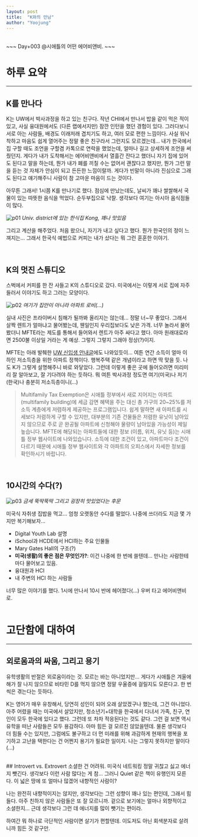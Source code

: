 ```yaml
---
layout: post
title:  "K와의 만남"
author: "Yoojung"
---
```

<br>
~~~
Day+003 @시애틀의 어떤 에어비앤비.
~~~
<br>

# 하루 요약
---

## K를 만나다
K는 UW에서 박사과정을 하고 있는 친구다. 작년 CHI에서 만나서 밥을 같이 먹은 적이 있고, 사실 융대원에서도 (다른 랩에서지만) 잠깐 인턴을 했던 경험이 있다. 그러다보니 서로 아는 사람들, 배경도 이래저래 겹치기도 하고, 여러 모로 편한 느낌이다. 사실 워낙 착하고 마음도 쉽게 열어주는 정말 좋은 친구라서 그런지도 모르겠는데... 내가 한국에서 집 구할 때도 조언을 구할겸 카톡으로 연락을 했었는데, 얼마나 길고 상세하게 조언을 써줬던지. 게다가 내가 도착해서는 에어비앤비에서 열흘간 잔다고 했더니 자기 집에 있어도 된다고 말을 하는데, 뭔가 내가 폐를 끼칠 수는 없어서 괜찮다고 했지만, 뭔가 그런 말을 듣는 것 자체가 안심이 되고 든든한 느낌이랄까. 게다가 빈말이 아니라 진심으로 그래도 된다고 얘기해주니 사람이 참 고마운 마음이 드는 것이다.

아무튼 그래서! 1시쯤 K를 만나기로 했다. 점심에 만났는데도, 날씨가 꽤나 쌀쌀해서 국물이 있는 따뜻한 음식을 먹었다. 순두부집으로 낙찰. 생각보다 여기는 아시아 음식점들이 많다. 

![p01]({{site.url}}/assets/2018-02-25-p01.JPG)
_Univ. district에 있는 한식집 Kong, 꽤나 맛있음_

그리고 계산을 해주었다. 처음 왔으니, 자기가 내고 싶다고 했다. 뭔가 한국인의 정이 느껴지는... 그래서 한국식 예법으로 커피는 내가 샀다는 뭐 그런 훈훈한 이야기.

<br>

## K의 멋진 스튜디오
스벅에서 커피를 한 잔 사들고 K의 스튜디오로 갔다. 미국에서는 이렇게 서로 집에 자주 들러서 이야기도 하고 그러는 모양이다. 

![p02]({{site.url}}/assets/2018-02-25-p02.JPG)
_여기가 집안이 아니라 아파트 로비(...)_

실내 사진은 프라이버시 침해가 될까봐 올리지는 않는데... 정말 너~무 좋았다. 그래서 살짝 렌트가 얼마냐고 물어봤는데, 웬일인지 우리집보다도 낮은 가격. 너무 놀라서 물어봤더니 MFTE라는 제도를 통해서 들어와서 렌트가 아주 싸다고 했다. 아마 원래대로라면 2500불 이상일 거라는 게 예상. 그렇지 그렇지 그래야 정상(?)이지. 

MFTE는 아래 발췌한 [UW 신입생 안내글](https://docs.google.com/document/d/1GyTgJefg8zhS0sv_VPXz8ioKG056ebJBax2Y2JB2bCs/edit#)에도 나와있듯이... 여튼 연간 소득이 얼마 이하인 저소득층을 위한 아파트 정책이다. 행복주택 같은 개념이라고 하면 딱 맞을 듯. 나도 K가 그렇게 설명해주니 바로 와닿았다. 그런데 이렇게 좋은 곳에 들어오려면 미리미리 잘 알아보고, 잘 기다려야 하는 듯하다. 뭐 여튼 박사과정 정도면 여기(미국)나 저기(한국)나 충분히 저소득층이니(...)

> Multifamily Tax Exemption은 시애틀 정부에서 새로 지어지는 아파트(multifamily building)에 세금 감면 혜택을 주는 대신 총 가구의 20~25%를 저소득 계층에게 저렴하게 제공하는 프로그램입니다. 쉽게 말하면 새 아파트를 시세보다 저렴하게 구할 수 있지만, 대부분의 기존 건물들은 저렴한 유닛이 남아있지 않으므로 주로 곧 완공될 아파트에 신청해야 물량이 남아있을 가능성이 제일 높습니다. MFTE에 해당되는 아파트들에 대한 정보 (이름, 위치, 유닛 등)는 시애틀 정부 웹사이트에 나와있습니다. 소득에 대한 조건이 있고, 아파트마다 조건이 다르기 때문에 시애틀 정부 웹사이트와 각 아파트의 오피스에서 자세한 정보를 확인하시기 바랍니다.

<br>

## 10시간의 수다(?)
![p03]({{site.url}}/assets/2018-02-25-p03.JPG)
_금세 뚝딱뚝딱 그리고 굉장히 맛있었다는 후문_

미국식 자취생 집밥을 먹고... 엄청 오랫동안 수다를 떨었다. 나중에 쓰더라도 지금 몇 가지만 복기해보자...
* Digital Youth Lab 설명
* iSchool과 HCDE에서 HCI하는 주요 인물들
* Mary Gates Hall의 구조(?)
* **미국(생활)의 좋은 점은 무엇인가?**: 이건 나중에 한 번에 쓸텐데... 만나는 사람한테마다 물어보고 있음. 
* 융대원과 HCI
* 내 주변의 HCI 하는 사람들

너무 많은 이야기를 했다. 1시에 만나서 10시 반에 헤어졌다(...) 우버 타고 에어비앤비로.
<br>
<br>

# 고단함에 대하여
---

## 외로움과의 싸움, 그리고 용기
유학생활의 반절은 외로움이라는 것. 모르는 바는 아니었지만... 게다가 시애틀은 겨울에 해가 잘 나지 않으므로 비타민 D를 먹지 않으면 정말 우울증에 걸릴지도 모른다고. 한 번씩은 겪는다는 듯하다.

K는 영어가 매우 유창해서, 당연히 성인이 되어 오래 살았겠구나 했는데, 그건 아니었다. 아주 어렸을 때는 미국에서 살았지만, 청소년기+대학을 한국에서 다녀서 가족, 친구, 연인이 모두 한국에 있다고 했다. 그런데 또 차차 적응된다는 것도 같다. 그런 걸 보면 역시 유학을 떠난 사람들은 모두 용감하다. 아마 힘든 걸 모르진 않았을텐데. 물론 생각보다 더 힘들 수는 있지만, 그럼에도 불구하고 더 먼 미래를 위해 과감하게 현재의 행복을 포기하고 고난을 택한다는 건 어쩐지 용기가 필요한 일이지. 나는 그렇지 못하지만 말이다(...)

<br>
## Introvert vs. Extrovert
소셜한 건 어려워. 미국식 네트워킹 정말 귀찮고 싫고 에너지 뺏긴다. 생각보다 이런 사람 많다는 게 참... 그러니 Quiet 같은 책이 유행인지 모른다. 이 넓은 땅에 또 얼마나 많겠어 내향적인 사람이?

나는 완전히 내향적이지는 않지만, 생각보다는 그런 성향이 꽤나 있는 편인데, 그래서 힘들다. 아주 친하지 않은 사람들은 또 잘 모르니까. 겉으로 보기에는 얼마나 외향적이고 소셜한지... 근데 생각보다 그런 데 에너지를 많이 뺏기는 편이라. 

하여간 뭐 하나로 극단적인 사람이면 살기가 편할텐데. 이도저도 아닌 회색분자로 살려니까 힘든 것 같구만.


<br>
<br>